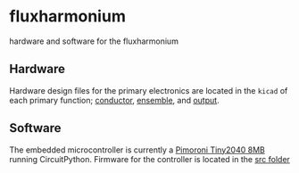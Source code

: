 # fluxharmonium
hardware and software for the fluxharmonium

## Hardware

Hardware design files for the primary electronics are located in the `kicad` of each primary function; [conductor](hardware/conductor/kicad), [ensemble](hardware/ensemble/kicad/), and [output](hardware/output/kicad).

## Software

The embedded microcontroller is currently a [Pimoroni Tiny2040 8MB](https://shop.pimoroni.com/products/tiny-2040) running CircuitPython. Firmware for the controller is located in the [src folder](src/)
